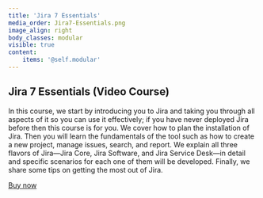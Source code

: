 ```yaml
---
title: 'Jira 7 Essentials'
media_order: Jira7-Essentials.png
image_align: right
body_classes: modular
visible: true
content:
    items: '@self.modular'
---
```


## Jira 7 Essentials (Video Course)

In this course, we start by introducing you to Jira and taking you through all aspects of it so you can use it effectively; if you have never deployed Jira before then this course is for you. We cover how to plan the installation of Jira. Then you will learn the fundamentals of the tool such as how to create a new project, manage issues, search, and report. We explain all three flavors of Jira—Jira Core, Jira Software, and Jira Service Desk—in detail and specific scenarios for each one of them will be developed. Finally, we share some tips on getting the most out of Jira.

<a href="https://www.packtpub.com/application-development/jira-7-essentials-video" class="btn btn-primary btn-lg" target="_blank">Buy now</a>